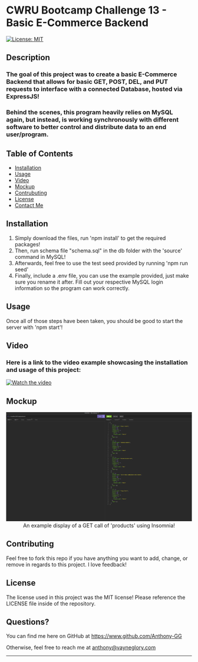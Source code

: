 # CWRU Bootcamp Challenge 13 - Basic E-Commerce Backend

[![License: MIT](https://img.shields.io/badge/License-MIT-yellow.svg)](https://opensource.org/licenses/MIT)
    
## Description
    
### The goal of this project was to create a basic E-Commerce Backend that allows for basic GET, POST, DEL, and PUT requests to interface with a connected Database, hosted via ExpressJS!
### Behind the scenes, this program heavily relies on MySQL again, but instead, is working synchronously with different software to better control and distribute data to an end user/program.

## Table of Contents

- [Installation](#installation)
- [Usage](#usage)
- [Video](#video)
- [Mockup](#mockup)
- [Contrubuting](#contributing)
- [License](#license)
- [Contact Me](#questions)

## Installation

1. Simply download the files, run 'npm install' to get the required packages!<br>
2. Then, run schema file "schema.sql" in the db folder with the 'source' command in MySQL!<br>
3. Afterwards, feel free to use the test seed provided by running 'npm run seed'<br>
4. Finally, include a .env file, you can use the example provided, just make sure you rename it after. Fill out your respective MySQL login information so the program can work correctly.<br>


## Usage

Once all of those steps have been taken, you should be good to start the server with 'npm start'!

## Video

### Here is a link to the video example showcasing the installation and usage of this project:
[![Watch the video](https://img.youtube.com/vi/Hnxx6B_A7Uc/maxresdefault.jpg)](https://www.youtube.com/watch?v=Hnxx6B_A7Uc)

## Mockup
<div style="text-align:center">
    <img src="./assets/img/e-commerce-product-GET-final.png" width="1000px" alt="An example display of a GET call of products using Insomnia"><br>
    An example display of a GET call of 'products' using Insomnia!
</div>

## Contributing

Feel free to fork this repo if you have anything you want to add, change, or remove in regards to this project. I love feedback!

## License

The license used in this project was the MIT license! Please reference the LICENSE file inside of the repository.

## Questions?

You can find me here on GitHub at https://www.github.com/Anthony-GG

Otherwise, feel free to reach me at anthony@vayneglory.com

---